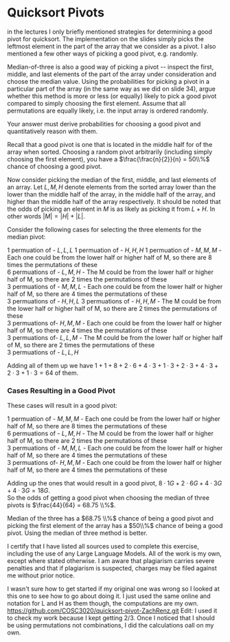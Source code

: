 # Quicksort Pivots

in the lectures I only briefly mentioned strategies for determining a good pivot
for quicksort. The implementation on the slides simply picks the leftmost
element in the part of the array that we consider as a pivot. I also mentioned a
few other ways of picking a good pivot, e.g. randomly.

Median-of-three is also a good way of picking a pivot -- inspect the first,
middle, and last elements of the part of the array under consideration and
choose the median value. Using the probabilities for picking a pivot in a
particular part of the array (in the same way as we did on slide 34), argue
whether this method is more or less (or equally) likely to pick a good pivot
compared to simply choosing the first element. Assume that all permutations are
equally likely, i.e. the input array is ordered randomly.

Your answer must derive probabilities for choosing a good pivot and
quantitatively reason with them.

Recall that a good pivot is one that is located in the middle half for of the array when sorted.
Choosing a random pivot arbitrarily (including simply choosing the first element), you have a $\frac{\frac{n}{2}}{n} = 50\\%$ chance of choosing a good pivot.

Now consider picking the median of the first, middle, and last elements of an array. Let $L,M,H$ denote elements from the sorted array lower than the lower than the middle half of the array, in the middle half of the array, and higher than the middle half of the array respectively.
It should be noted that the odds of picking an element in $M$ is as likely as picking it from $L + H$. In other words $|M| = |H| + |L|$.

Consider the following cases for selecting the three elements for the median pivot:

1 permuation of - $L, L, L$ 
1 permuation of - $H, H, H$
1 permuation of - $M, M, M$  - Each one could be from the lower half or higher half of M, so there are 8 times the permutations of these  
6 permuations of - $L, M, H$  - The M could be from the lower half or higher half of M, so there are 2 times the permutations of these  
3 permuations of - $M, M, L$  - Each one could be from the lower half or higher half of M, so there are 4 times the permutations of these  
3 permuations of - $H, H, L$
3 permuations of - $H, H, M$  - The M could be from the lower half or higher half of M, so there are 2 times the permutations of these  
3 permuations of- $H, M, M$  - Each one could be from the lower half or higher half of M, so there are 4 times the permutations of these  
3 permuations of- $L, L, M$  - The M could be from the lower half or higher half of M, so there are 2 times the permutations of these  
3 permuations of - $L, L, H$

Adding all of them up we have $1+1+8+2\cdot6+4\cdot3+1\cdot3+2\cdot3+4\cdot3+2\cdot3+1\cdot3 = 64$ of them. 

### Cases Resulting in a Good Pivot

These cases will result in a good pivot:

1 permuation of - $M, M, M$  - Each one could be from the lower half or higher half of M, so there are 8 times the permutations of these  
6 permuations of - $L, M, H$  - The M could be from the lower half or higher half of M, so there are 2 times the permutations of these  
3 permuations of - $M, M, L$  - Each one could be from the lower half or higher half of M, so there are 4 times the permutations of these   
3 permuations of- $H, M, M$  - Each one could be from the lower half or higher half of M, so there are 4 times the permutations of these 

Adding up the ones that would result in a good pivot, $8 \cdot 1G + 2 \cdot 6 G + 4 \cdot 3 G + 4 \cdot 3 G = 18 G$.  
So the odds of getting a good pivot when choosing the median of three pivots is $\frac{44}{64} = 68.75 \\%$.

Median of the three has a $68.75 \\%$ chance of being a good pivot and picking the first element of the array has a $50\\%$ chance of being a good pivot. Using the median of three method is better.

I certify that I have listed all sources used to complete this exercise, including the use of any Large Language Models. All of the work is my own, except where stated otherwise. I am aware that plagiarism carries severe penalties and that if plagiarism is suspected, charges may be filed against me without prior notice.

I wasn't sure how to get started if my original one was wrong so I looked at this one to see how to go about doing it. I just used the same online and notation for L and H as them though, the computations are my own. 
https://github.com/COSC3020/quicksort-pivot-ZachRenz.git
Edit: I used it to check my work because I kept getting $2/3$. Once I noticed that I should be using permutations not combinations, I did the calculations oall on my own.
